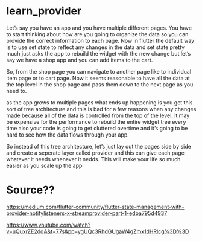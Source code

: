# learn_provider

Let’s say you have an app and you have multiple different pages. You have to start thinking about how are you going to organize the data so you can provide the correct information to each page. Now in flutter the default way is to use set state to reflect any changes in the data and set state pretty much just asks the app to rebuild the widget with the new change but let’s say we have a shop app and you can add items to the cart.

So, from the shop page you can navigate to another page like to individual item page or to cart page. Now it seems reasonable to have all the data at the top level in the shop page and pass them down to the next page as you need to.

as the app grows to multiple pages what ends up happening is you get this sort of tree architecture and this is bad for a few reasons when any changes made because all of the data is controlled from the top of the level, it may be expensive for the performance to rebuild the entire widget tree every time also your code is going to get cluttered overtime and it’s going to be hard to see how the data flows through your app.

So instead of this tree architecture, let’s just lay out the pages side by side and create a seperate layer called provider and this can give each page whatever it needs whenever it nedds. This will make your life so much easier as you scale up the app

# Source??

https://medium.com/flutter-community/flutter-state-management-with-provider-notifylisteners-x-streamprovider-part-1-edba795d4937

https://www.youtube.com/watch?v=uQuxrZE2dqA&t=77s&pp=ygUQc3RhdGUgaW4gZmx1dHRlcg%3D%3D
